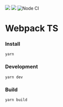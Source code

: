 <a href="https://codeclimate.com/github/Dimabytes/schedule-backend/maintainability"><img src="https://api.codeclimate.com/v1/badges/f1f19432c6f8c4db367e/maintainability" /></a>
<a href="https://codeclimate.com/github/Dimabytes/schedule-backend/test_coverage"><img src="https://api.codeclimate.com/v1/badges/f1f19432c6f8c4db367e/test_coverage" /></a>
![Node CI](https://github.com/Dimabytes/schedule-backend/workflows/Node%20CI/badge.svg)
# Webpack TS

### Install

```
yarn
```

### Development

```
yarn dev
```

### Build

```
yarn build
```

